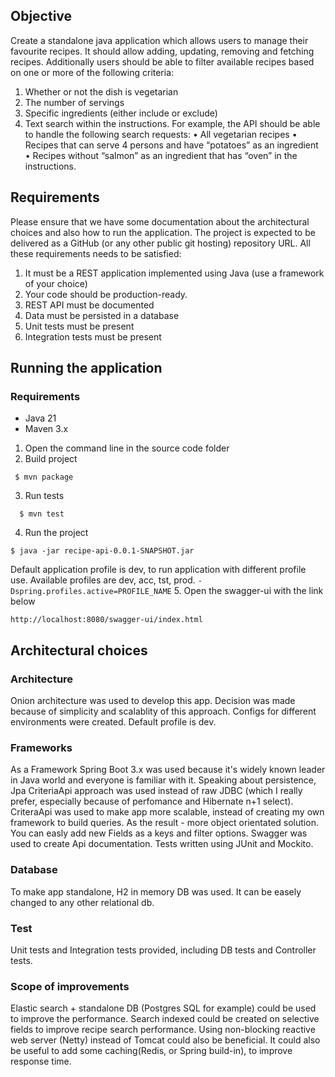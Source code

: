 ## Objective
Create a standalone java application which allows users to manage their favourite recipes. It should
allow adding, updating, removing and fetching recipes. Additionally users should be able to filter
available recipes based on one or more of the following criteria:
1. Whether or not the dish is vegetarian
2. The number of servings
3. Specific ingredients (either include or exclude)
4. Text search within the instructions.
For example, the API should be able to handle the following search requests:
• All vegetarian recipes
• Recipes that can serve 4 persons and have “potatoes” as an ingredient
• Recipes without “salmon” as an ingredient that has “oven” in the instructions.
## Requirements
Please ensure that we have some documentation about the architectural choices and also how to
run the application. The project is expected to be delivered as a GitHub (or any other public git
hosting) repository URL.
All these requirements needs to be satisfied:
1. It must be a REST application implemented using Java (use a framework of your choice)
2. Your code should be production-ready.
3. REST API must be documented
4. Data must be persisted in a database
5. Unit tests must be present
6. Integration tests must be present

## Running the application
### Requirements
- Java 21
- Maven 3.x
1. Open the command line in the source code folder
2. Build project
 ```
  $ mvn package
  ```
3. Run tests
  ```
    $ mvn test
  ```
4. Run the project
  ```
  $ java -jar recipe-api-0.0.1-SNAPSHOT.jar
  ```
Default application profile is dev, to run application with different profile use.
Available profiles are dev, acc, tst, prod.
    ```
    -Dspring.profiles.active=PROFILE_NAME
    ```
5. Open the swagger-ui with the link below

```text
http://localhost:8080/swagger-ui/index.html
```

## Architectural choices
### Architecture
Onion architecture was used to develop this app. Decision was made because of simplicity and scalablity of this approach.
Configs for different environments were created. Default profile is dev.
### Frameworks
As a Framework Spring Boot 3.x was used because it's widely known leader in Java world and everyone is familiar with it.
Speaking about persistence, Jpa CriteriaApi approach was used instead of raw JDBC (which I really prefer, especially because of perfomance and Hibernate n+1 select).
CriteraApi was used to make app more scalable, instead of creating my own framework to build queries. As the result - more object orientated solution.
You can easly add new Fields as a keys and filter options.
Swagger was used to create Api documentation.
Tests written using JUnit and Mockito.
### Database
To make app standalone, H2 in memory DB was used. It can be easely changed to any other relational db.
### Test
Unit tests and Integration tests provided, including DB tests and Controller tests.
### Scope of improvements
Elastic search + standalone DB (Postgres SQL for example) could be used to improve the performance.
Search indexed could be created on selective fields to improve recipe search performance.
Using non-blocking reactive web server (Netty) instead of Tomcat could also be beneficial.
It could also be useful to add some caching(Redis, or Spring build-in), to improve response time.

